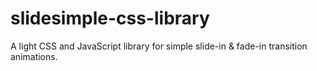 # slidesimple-css-library
A light CSS and JavaScript library for simple slide-in &amp; fade-in transition animations.
